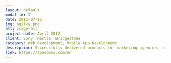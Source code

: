 ```yaml
---
layout: default
modal-id: 7
date: 2012-07-15
img: ogilvy.png
alt: image-alt
project-date: April 2012
client: Sony, Nestle, Bridgestone
category: Web Development, Mobile App Development
description: Successfully delivered products for marketing agencies' high-profile clients, identified best media techniques and tools to support BTL campaigns.
link: https://spncomms.com/en
---
```

